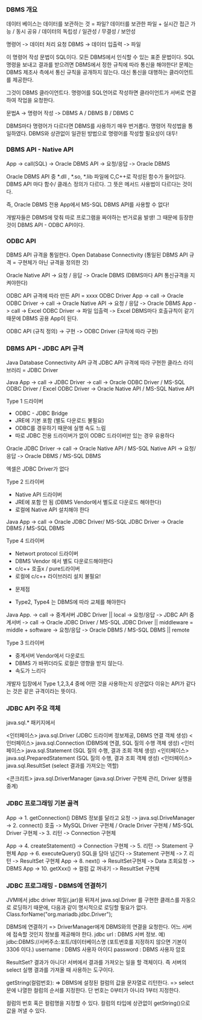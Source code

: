 ### DBMS 개요

데이터 베이스는 데이터를 보관하는 것 = 파일? 
데이터를 보관한 파일 + 실시간 접근 가능 / 동시 공유 / 데이터의 독립성 / 일관성 / 무결성 / 보안성

명령어 -> 데이터 처리 요청 DBMS -> 데이터 입출력 -> 파일

이 명령어 작성 문법이 SQL이다. 모든 DBMS에서 인식할 수 있는 표준 문법이다.
SQL명령을 보내고 결과를 받으려면 DBMS에서 정한 규칙에 따라 통신을 해야한다! 문제는 DBMS 제조사 측에서 통신 규칙을 공개하지 않는다. 대신 통신을 대행하는 클라이언트를 제공한다.

그것이 DBMS 클라이언트다. 명령어를 SQL언어로 작성하면 클라이언트가 서버로 연결하여 작업을 요청한다.

문법A -> 명령어 작성 -> DBMS A / DBMS B / DBMS C

DBMS마다 명령어가 다르다면 DBMS를 사용하기 매우 번거롭다. 
명령어 작성법을 통일하였다. DBMS와 상관없이 일관된 방법으로 명령어를 작성할 필요성이 대두!

### DBMS API - Native API

App ->   call(SQL)  ->   Oracle DBMS API  ->   요청/응답 ->      Oracle DBMS

Oracle DBMS API 중 *.dll , *.so, *.lib 파일에 C,C++로 작성된 함수가 들어있다.
DBMS API 마다 함수/ 클래스 정의가 다르다. 그 뜻은 메서드 사용법이 다르다는 것이다.

즉, Oracle DBMS 전용 App에서 MS-SQL DBMS API를 사용할 수 없다!

개발자들은 DBMS에 맞춰 따로 프로그램을 짜야하는 번거로움 발생!
그 때문에 등장한 것이 DBMS API - ODBC API이다.

### ODBC API

DBMS API 규격을 통일한다. Open Database Connectivity (통일된 DBMS API 규격 = 구현체가 아닌 규격을 정의한 것)

Oracle Native API -> 요청 / 응답 -> Oracle DBMS (DBMS마다 API 통신규격을 지켜야한다)


ODBC API 규격에 따라 만든 API = xxxx ODBC Driver
App -> call -> Oracle ODBC Driver -> call -> Oracle Native API -> 요청 / 응답 -> Oracle DBMS
App -> call -> Excel ODBC Driver -> 파일 입출력 -> Excel
DBMS마다 호출규칙이 같기 때문에 DBMS 공용 App이 된다.

ODBC API (규칙 정의) -> 구현 -> ODBC Driver (규칙에 따라 구현)

### DBMS API - JDBC API 규격

Java Database Connectivity API 규격
JDBC API 규격에 따라 구현한 클라스 라이브러리 = JDBC Driver

Java App -> call -> JDBC Driver -> call -> Oracle ODBC Driver / MS-SQL ODBC Driver / Excel ODBC Driver -> Oracle Native API / MS-SQL Native API

Type 1 드라이버
- ODBC - JDBC Bridge
- JRE에 기본 포함 (별도 다운로드 불필요)
- ODBC를 경유하기 때문에 실행 속도 느림
- 따로 JDBC 전용 드라이버가 없이 ODBC 드라이버만 있는 경우 유용하다

Oracle JDBC Driver -> call -> Oracle Native API / MS-SQL Native API -> 요청/응답 -> Oracle DBMS / MS-SQL DBMS

엑셀은 JDBC Driver가 없다

Type 2 드라이버
- Native API 드라이버
- JRE에 포함 안 됨 (DBMS Vendor에서 별도로 다운로드 해야한다)
- 로컬에 Native API 설치해야 한다


Java App -> call -> Oracle JDBC Driver/ MS-SQL JDBC Driver -> Oracle DBMS / MS-SQL DBMS

Type 4 드라이버
- Networt protocol 드라이버
- DBMS Vendor 에서 별도 다운로드해야한다
- c/c++ 호출x / pure드라이버
- 로컬에 c/c++ 라이브러리 설치 불필요!

* 문제점
- Type2, Type4 는 DBMS에 따라 교체를 해야한다

Java App. -> call -> 중계서버 JDBC Driver || local
-> 요청/응답 -> JDBC API 중계서버 -> call -> Oracle JDBC Driver / MS-SQL JDBC Driver || middleware = middle + software
-> 요청/응답 -> Oracle DBMS / MS-SQL DBMS || remote

Type 3 드라이버
- 중계서버 Vendor에서 다운로드
- DBMS 가 바뀌더라도 로컬은 영향을 받지 않는다.
- 속도가 느리다

개발자 입장에서 Type 1,2,3,4 중에 어떤 것을 사용하는지 상관없다
이유는 API가 같다는 것은 같은 규격이라는 뜻이다.

### JDBC API 주요 객체

java.sql.* 패키지에서

<인터페이스> java.sql.Driver (JDBC 드라이버 정보제공, DBMS 연결 객체 생성)
<인터페이스> java.sql.Connection (DBMS에 연결, SQL 질의 수행 객체 생성)
<인터페이스> java.sql.Statement (SQL 질의 수행, 결과 조회 객체 생성)
<인터페이스> java.sql.PreparedStatement (SQL 질의 수행, 결과 조회 객체 생성)
<인터페이스> java.sql.ResultSet (select 결과를 가져오는 역할)

<콘크리트> java.sql.DriverManager (java.sql.Driver 구현체 관리, Driver 실행을 중계)

### JDBC 프로그래밍 기본 골격

App -> 1. getConnection() DBMS 정보를 달라고 요청 -> java.sql.DriveManager -> 2. connect() 호출 -> MySQL Driver 구현체 / Oracle Driver 구현체 / MS-SQL Driver 구현체 -> 3. 리턴 -> Connection 구현체

App -> 4. createStatement() -> Connection 구현체 -> 5. 리턴 -> Statement 구현체
App -> 6. executeQuery() SQL을 담아 넘긴다 -> Statement 구현체 -> 7. 리턴 -> ResultSet 구현체
App -> 8. next() -> ResultSet구현체 -> Data 조회요청 -> DBMS
App -> 10. getXxx() -> 컬럼 값 꺼내기 -> ResultSet 구현체

### JDBC 프로그래밍 - DBMS에 연결하기

JVM에서 jdbc driver 파일(.jar)을 뒤져서 java.sql.Driver 를 구현한 클래스를 자동으로 로딩하기 때문에, 다음과 같이 명시적으로 로딩할 필요가 없다.
Class.forName("org.mariadb.jdbc.Driver");

DBMS에 연결하기
=> DriverManager에게 DBMS와의 연결을 요청한다. 어느 서버에 접속할 것인지 정보를 제공해야 한다.
jdbc url : DBMS 서버 정보. 예) jdbc:DBMS://서버주소:포트/데이터베이스명
(포트번호를 지정하지 않으면 기본이 3306 이다.)
username : DBMS 사용자 아이디
password : DBMS 사용자 암호

ResultSet?
결과가 아니다! 서버에서 결과를 가져오는 일을 할 객체이다.
즉 서버의 select 실행 결과를 가져올 때 사용하는 도구이다.

getString(컬럼번호):
=> DBMS에 설정된 컬럼의 값을 문자열로 리턴한다.
=> select 문에 나열한 컬럼의 순서를 지정한다.
   단 번호는 0부터가 아니라 1부터 지정한다.

컬럼의 번호 혹은 컬럼명을 지정할 수 있다.
컬럼의 타입에 상관없이 getString()으로 값을 꺼낼 수 있다.



